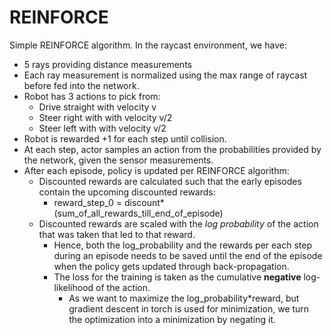 # REINFORCE
Simple REINFORCE algorithm. In the raycast environment, we have:
- 5 rays providing distance measurements
- Each ray measurement is normalized using the max range of raycast before fed into the network.
- Robot has 3 actions to pick from:
    - Drive straight with velocity v
    - Steer right with with velocity v/2
    - Steer left with with velocity v/2
- Robot is rewarded +1 for each step until collision.
- At each step, actor samples an action from the probabilities provided by the network, given the sensor measurements.
- After each episode, policy is updated per REINFORCE algorithm:
    - Discounted rewards are calculated such that the early episodes contain the upcoming discounted rewards:
        - reward_step_0 = discount*(sum_of_all_rewards_till_end_of_episode)
    - Discounted rewards are scaled with the *log probability* of the action that was taken that led to that reward.
        - Hence, both the log_probability and the rewards per each step during an episode needs to be saved until the end of the episode when the
        policy gets updated through back-propagation.
        - The loss for the training is taken as the cumulative **negative** log-likelihood of the action.
            - As we want to maximize the log_probability*reward, but gradient descent in torch is used for minimization, we turn the optimization into a minimization by negating it.  